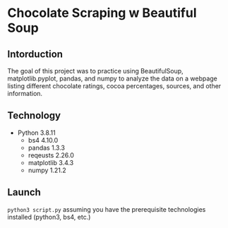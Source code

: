 # Chocolate Scraping w Beautiful Soup
## Intorduction
The goal of this project was to practice using BeautifulSoup, matplotlib.pyplot, pandas, and numpy to analyze the data on a webpage listing different chocolate ratings, cocoa percentages, sources, and other information.
## Technology
* Python 3.8.11
  * bs4 4.10.0
  * pandas 1.3.3
  * reqeusts 2.26.0
  * matplotlib 3.4.3
  * numpy 1.21.2
## Launch
`python3 script.py` assuming you have the prerequisite technologies installed (python3, bs4, etc.)
